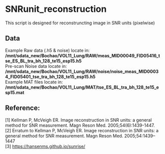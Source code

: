 # SNRunit_reconstruction<br />
This script is designed for reconstruncting image in SNR units (pixelwise)

## Data
Example Raw data (.h5 & noise) locate in:
**/mnt/sdata_new/Bochao/VOL11_Lung/RAW/meas_MID00049_FID05416_tse_ES_BL_tra_bh_128_te15_esp15.h5** <br />
Pre-scan Noise data locate in: <br />
**/mnt/sdata_new/Bochao/VOL11_Lung/RAW/noise/noise_meas_MID00034_FID05401_tse_tra_bh_128_te15_esp15.h5**<br />
Example MAT files locate in:<br />
**/mnt/sdata_new/Bochao/VOL11_Lung/MAT/tse_ES_BL_tra_bh_128_te15_esp15.mat** <br />

## Reference: <br />
[1] Kellman P, McVeigh ER. Image reconstruction in SNR units: a general method for SNR measurement. Magn Reson Med. 2005;54(6):1439-1447.<br />
[2] Erratum to Kellman P, McVeigh ER. Image reconstruction in SNR units: a general method for SNR measurement. Magn Reson Med. 2005;54:1439–1447 <br />
[3] https://hansenms.github.io/sunrise/


